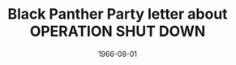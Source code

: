 --- 
title: Black Panther Party letter about OPERATION SHUT DOWN
featured: black-panthers-2.jpg
featuredAlt: Letter
layout: "tc-single"
hasContentInGallery: true
date: 1966-08-01
--- 